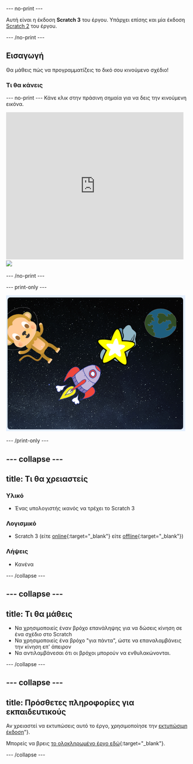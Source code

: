 --- no-print ---

Αυτή είναι η έκδοση **Scratch 3** του έργου. Υπάρχει επίσης και μία έκδοση [Scratch 2](https://projects.raspberrypi.org/el-GR/projects/lost-in-space-scratch2) του έργου.

--- /no-print ---

## Εισαγωγή

Θα μάθεις πώς να προγραμματίζεις το δικό σου κινούμενο σχέδιο!

### Τι θα κάνεις

--- no-print --- Κάνε κλικ στην πράσινη σημαία για να δεις την κινούμενη εικόνα.

<div class="scratch-preview">
  <iframe allowtransparency="true" width="485" height="402" src="https://scratch.mit.edu/projects/embed/334688677/?autostart=false" frameborder="0" scrolling="no"></iframe>
  <img src="images/space-final.png">
</div>

--- /no-print ---

--- print-only ---

![Ολοκληρωμένο έργο](images/showcase_static.png)

--- /print-only ---

--- collapse ---
---
title: Τι θα χρειαστείς
---

### Υλικό

- Ένας υπολογιστής ικανός να τρέχει το Scratch 3

### Λογισμικό

- Scratch 3 (είτε [online](http://rpf.io/scratchon){:target="_blank"} είτε [offline](http://rpf.io/scratchoff){:target="_blank"})

### Λήψεις

- Κανένα

--- /collapse ---

--- collapse ---
---
title: Τι θα μάθεις
---

- Να χρησιμοποιείς έναν βρόχο επανάληψης για να δώσεις κίνηση σε ένα σχέδιο στο Scratch
- Να χρησιμοποιείς ένα βρόχο "για πάντα", ώστε να επαναλαμβάνεις την κίνηση επ' άπειρον
- Να αντιλαμβάνεσαι ότι οι βρόχοι μπορούν να ενθυλακώνονται.

--- /collapse ---

--- collapse ---
---
title: Πρόσθετες πληροφορίες για εκπαιδευτικούς
---

Αν χρειαστεί να εκτυπώσεις αυτό το έργο, χρησιμοποίησε την [εκτυπώσιμη έκδοση](https://projects.raspberrypi.org/el-GR/projects/lost-in-space/print)"}.

Μπορείς να βρεις [το ολοκληρωμένο έργο εδώ](http://rpf.io/p/el-GR/lost-in-space-get){:target="_blank"}.

--- /collapse ---